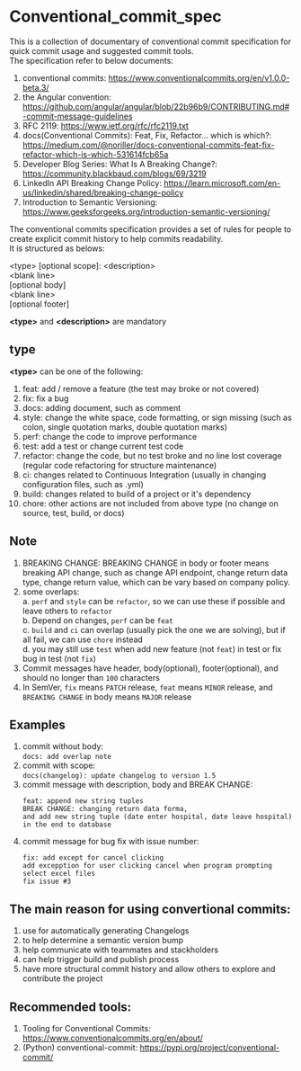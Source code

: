 # Conventional_commit_spec
This is a collection of documentary of conventional commit specification for quick commit usage and suggested commit tools.<br >
The specification refer to below documents:<br >
1. conventional commits: https://www.conventionalcommits.org/en/v1.0.0-beta.3/<br >
2. the Angular convention: https://github.com/angular/angular/blob/22b96b9/CONTRIBUTING.md#-commit-message-guidelines<br >
3. RFC 2119: https://www.ietf.org/rfc/rfc2119.txt<br >
4. docs(Conventional Commits): Feat, Fix, Refactor… which is which?: https://medium.com/@noriller/docs-conventional-commits-feat-fix-refactor-which-is-which-531614fcb65a<br >
5. Developer Blog Series: What Is A Breaking Change?: https://community.blackbaud.com/blogs/69/3219 <br >
6. LinkedIn API Breaking Change Policy: https://learn.microsoft.com/en-us/linkedin/shared/breaking-change-policy<br >
7. Introduction to Semantic Versioning: https://www.geeksforgeeks.org/introduction-semantic-versioning/<br >

The conventional commits specification provides a set of rules for people to create explicit commit history to help commits readability.<br >
It is structured as belows:<br >

&lt;type&gt; [optional scope]: &lt;description&gt;<br >
&lt;blank line&gt;<br >
[optional body]<br >
&lt;blank line&gt;<br >
[optional footer]<br >

__&lt;type&gt;__ and __&lt;description&gt;__ are mandatory<br >

## type<br >
__&lt;type&gt;__ can be one of the following:<br >
1. feat: add / remove a feature (the test may broke or not covered)<br >
2. fix: fix a bug<br >
3. docs: adding document, such as comment<br >
4. style: change the white space, code formatting, or sign missing (such as colon, single quotation marks, double quotation marks)<br >
5. perf: change the code to improve performance<br >
6. test: add a test or change current test code<br >
7. refactor: change the code, but no test broke and no line lost coverage (regular code refactoring for structure maintenance)<br >
8. ci: changes related to Continuous Integration (usually in changing configuration files, such as .yml)<br >
9. build: changes related to build of a project or it's dependency<br >
10. chore: other actions are not included from above type (no change on source, test, build, or docs)<br >

## Note<br >
1. BREAKING CHANGE: BREAKING CHANGE in body or footer means breaking API change, such as change API endpoint, change return data type, change return value, which can be vary based on company policy.<br >
2. some overlaps:<br >
   a. `perf` and `style` can be `refactor`, so we can use these if possible and leave others to `refactor`<br >
   b. Depend on changes, `perf` can be `feat`<br >
   c. `build` and `ci` can overlap (usually pick the one we are solving), but if all fail, we can use `chore` instead<br >
   d. you may still use `test` when add new feature (not `feat`) in test or fix bug in test (not `fix`)<br >
3. Commit messages have header, body(optional), footer(optional), and should no longer than `100` characters<br >
4. In SemVer, `fix` means `PATCH` release, `feat` means `MINOR` release, and `BREAKING CHANGE` in body means `MAJOR` release  
   
## Examples<br >
1. commit without body:<br >
   `docs: add overlap note`<br >
2. commit with scope:<br >
   `docs(changelog): update changelog to version 1.5`<br >
3. commit message with description, body and BREAK CHANGE:<br >
   ```
   feat: append new string tuples
   BREAK CHANGE: changing return data forma,
   and add new string tuple (date enter hospital, date leave hospital) in the end to database
   ```
5. commit message for bug fix with issue number:<br >
   ```
   fix: add except for cancel clicking
   add excepption for user clicking cancel when program prompting select excel files
   fix issue #3
   ```
## The main reason for using convertional commits:<br >
1. use for automatically generating Changelogs<br >
2. to help determine a semantic version bump<br >
3. help communicate with teammates and stackholders<br >
4. can help trigger build and publish process<br >
5. have more structural commit history and allow others to explore and contribute the project<br >

## Recommended tools:<br >
1. Tooling for Conventional Commits: https://www.conventionalcommits.org/en/about/<br >
2. (Python) conventional-commit: https://pypi.org/project/conventional-commit/<br >
   




